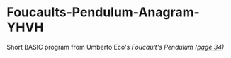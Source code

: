 # Foucaults-Pendulum-Anagram-YHVH
Short BASIC program from Umberto Eco's _Foucault's Pendulum ([page 34](https://books.google.ca/books?id=jbpsQD0khY0C&pg=PT45&redir_esc=y#v=onepage&q&f=false))_
